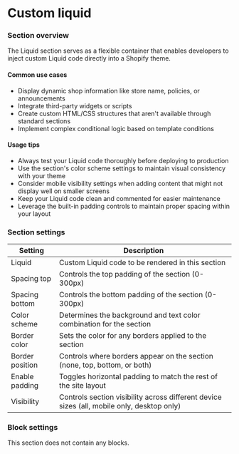 # Custom liquid

### Section overview

The Liquid section serves as a flexible container that enables developers to inject custom Liquid code directly into a Shopify theme.

#### Common use cases

* Display dynamic shop information like store name, policies, or announcements
* Integrate third-party widgets or scripts
* Create custom HTML/CSS structures that aren't available through standard sections
* Implement complex conditional logic based on template conditions

#### Usage tips

* Always test your Liquid code thoroughly before deploying to production
* Use the section's color scheme settings to maintain visual consistency with your theme
* Consider mobile visibility settings when adding content that might not display well on smaller screens
* Keep your Liquid code clean and commented for easier maintenance
* Leverage the built-in padding controls to maintain proper spacing within your layout

### Section settings

| Setting         | Description                                                                                |
| --------------- | ------------------------------------------------------------------------------------------ |
| Liquid          | Custom Liquid code to be rendered in this section                                          |
| Spacing top     | Controls the top padding of the section (0-300px)                                          |
| Spacing bottom  | Controls the bottom padding of the section (0-300px)                                       |
| Color scheme    | Determines the background and text color combination for the section                       |
| Border color    | Sets the color for any borders applied to the section                                      |
| Border position | Controls where borders appear on the section (none, top, bottom, or both)                  |
| Enable padding  | Toggles horizontal padding to match the rest of the site layout                            |
| Visibility      | Controls section visibility across different device sizes (all, mobile only, desktop only) |

### Block settings

This section does not contain any blocks.
